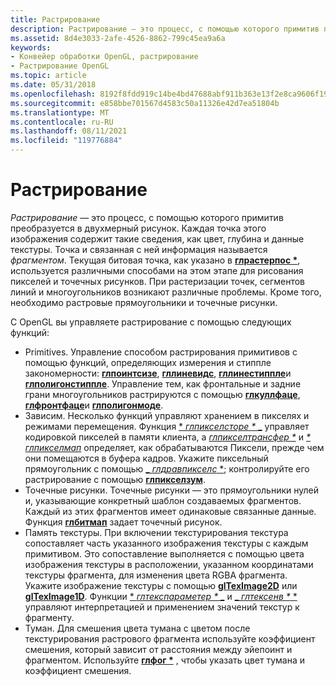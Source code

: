 ```yaml
---
title: Растрирование
description: Растрирование — это процесс, с помощью которого примитив преобразуется в двухмерный рисунок.
ms.assetid: 8d4e3033-2afe-4526-8862-799c45ea9a6a
keywords:
- Конвейер обработки OpenGL, растрирование
- Растрирование OpenGL
ms.topic: article
ms.date: 05/31/2018
ms.openlocfilehash: 8192f8fdd919c14be4bd47688abf911b363e13f2e8ca9606f1943eb2956378ce
ms.sourcegitcommit: e858bbe701567d4583c50a11326e42d7ea51804b
ms.translationtype: MT
ms.contentlocale: ru-RU
ms.lasthandoff: 08/11/2021
ms.locfileid: "119776884"
---
```

# <a name="rasterizing"></a>Растрирование

*Растрирование* — это процесс, с помощью которого примитив преобразуется в двухмерный рисунок. Каждая точка этого изображения содержит такие сведения, как цвет, глубина и данные текстуры. Точка и связанная с ней информация называется *фрагментом*. Текущая битовая точка, как указано в [**глрастерпос \***](glrasterpos-functions.md), используется различными способами на этом этапе для рисования пикселей и точечных рисунков. При растеризации точек, сегментов линий и многоугольников возникают различные проблемы. Кроме того, необходимо растровые прямоугольники и точечные рисунки.

С OpenGL вы управляете растрирование с помощью следующих функций:

-   Primitives. Управление способом растрирования примитивов с помощью функций, определяющих измерения и стиппле закономерности: [**глпоинтсизе**](glpointsize.md), [**гллиневидс**](gllinewidth.md), [**гллинестиппле**](gllinestipple.md)и [**глполигонстиппле**](glpolygonstipple.md). Управление тем, как фронтальные и задние грани многоугольников растрируются с помощью [**глкуллфаце**](glcullface.md), [**глфронтфаце**](glfrontface.md)и [**глполигонмоде**](glpolygonmode.md).
-   Зависим. Несколько функций управляют хранением в пикселях и режимами перемещения. Функция [ * *глпикселсторе \** _](glpixelstore-functions.md) управляет кодировкой пикселей в памяти клиента, а [_*глпикселтрансфер \**_](glpixeltransfer.md) и [_*\* глпикселмап*_](glpixelmap.md) определяет, как обрабатываются Пиксели, прежде чем они помещаются в буфера кадров. Укажите пиксельный прямоугольник с помощью [_ *глдравпикселс* *](gldrawpixels.md); контролируйте его растрирование с помощью [**глпикселзум**](glpixelzoom.md).
-   Точечные рисунки. Точечные рисунки — это прямоугольники нулей и, указывающие конкретный шаблон создаваемых фрагментов. Каждый из этих фрагментов имеет одинаковые связанные данные. Функция [**глбитмап**](glbitmap.md) задает точечный рисунок.
-   Память текстуры. При включении текстурирования текстура сопоставляет часть указанного изображения текстуры с каждым примитивом. Это сопоставление выполняется с помощью цвета изображения текстуры в расположении, указанном координатами текстуры фрагмента, для изменения цвета RGBA фрагмента. Укажите изображение текстуры с помощью [**glTexImage2D**](glteximage2d.md) или [**glTexImage1D**](glteximage1d.md). Функции [ * *глтекспараметер \** _](gltexparameter-functions.md) и [_ *глтексенв \** *](gltexenv-functions.md) управляют интерпретацией и применением значений текстур к фрагменту.
-   Туман. Для смешения цвета тумана с цветом после текстурирования растрового фрагмента используйте коэффициент смешения, который зависит от расстояния между эйепоинт и фрагментом. Используйте [**глфог \***](glfog.md) , чтобы указать цвет тумана и коэффициент смешения.

 

 




